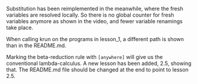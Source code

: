 <!-- Copyright (c) 2016 K Team. All Rights Reserved. -->

Substitution has been reimplemented in the meanwhile, where the fresh
variables are resolved locally.  So there is no global counter for
fresh variables anymore as shown in the video, and fewer variable
renamings take place.

When calling krun on the programs in lesson_1, a different path is
shown than in the README.md.

Marking the beta-reduction rule with `[anywhere]` will give us the
conventional lambda-calculus.  A new lesson has been added, 2.5,
showing that.  The README.md file should be changed at the end to
point to lesson 2.5.
